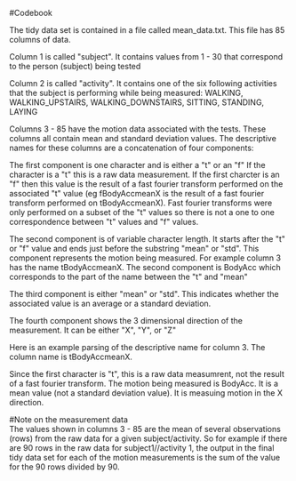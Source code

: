 #Codebook 

The tidy data set is contained in a file called mean_data.txt.  This file has 85 columns of data.  

Column 1 is called "subject".  It contains values from 1 - 30 that correspond to the person (subject) being tested  

Column 2 is called "activity".  It contains one of the six following activities that the subject is performing
while being measured: WALKING, WALKING_UPSTAIRS, WALKING_DOWNSTAIRS, SITTING, STANDING, LAYING  

Columns 3 - 85 have the motion data associated with the tests. These columns all contain mean and standard deviation values.
The descriptive names for these columns are a concatenation of four components:  

The first component is one character and is either a "t" or an "f"  If the character is a "t" this is a raw data measurement.
If the first charcter is an "f" then this value is the result of a fast fourier transform performed on the
associated "t" value  (eg fBodyAccmeanX is the result of a fast fourier transform performed on tBodyAccmeanX).
Fast fourier transforms were only performed on a subset of the "t" values so there is not a one to one correspondence
between "t" values and "f" values.  

The second component is of variable character length.  It starts after the "t" or "f" value and ends just before the
substring "mean" or "std".  This component represents the motion being measured.  For example column 3 has the name
tBodyAccmeanX.  The second component is BodyAcc which corresponds to the part of the name between the "t" and "mean"  

The third component is either "mean" or "std".  This indicates whether the associated value is an average or a standard
deviation.  

The fourth component shows the 3 dimensional direction of the measurement.  It can be either "X", "Y", or "Z"  

Here is an example parsing of the descriptive name for column 3.  The column name is tBodyAccmeanX.  

Since the first character is "t", this is a raw data measumrent, not the result of a fast fourier transform.  The
motion being measured is BodyAcc.  It is a mean value (not a standard deviation value).  It is measuing motion in the
X direction.  

#Note on the measurement data  
The values shown in columns 3 - 85 are the mean of several observations (rows) from the raw data for a given subject/activity.
So for example if there are 90 rows in the raw data for subject1//activity 1, the output in the final tidy data set for
each of the motion measurements is the sum of the value for the 90 rows divided by 90.  










